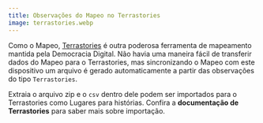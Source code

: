 ```yaml
---
title: Observações do Mapeo no Terrastories
image: terrastories.webp
---
```


Como o Mapeo, [Terrastories](/pt/geo-storytelling) é outra poderosa ferramenta de mapeamento mantida pela Democracia Digital. Não havia uma maneira fácil de transferir dados do Mapeo para o Terrastories, mas sincronizando o Mapeo com este dispositivo um arquivo é gerado automaticamente a partir das observações do tipo `Terrastories`.

<app-button :color="true" localurl=":8083/home" text="Use Terrastories"></app-button>

<app-button :nomargin="true" localurl=":8086/all/https://docs.earthdefenderstoolkit.com/device-usage/bundled-applications/mapeo-data-hub/mapeo-observations-as-terrastories-places" text="Documentação Kit"></app-button>

Extraia o arquivo zip e o `csv` dentro dele podem ser importados para o Terrastories como Lugares para histórias. Confira a **documentação de Terrastories** para saber mais sobre importação.

<app-button :color="true" localurl=":8081/files/terrastories/import/" text="Baixar Lugares"></app-button>

<app-button localurl=":8086/all/https://docs.terrastories.app/using-terrastories/using-the-terrastories-member-dashboard/importing-data" text="Documentação Terrastories"></app-button>
